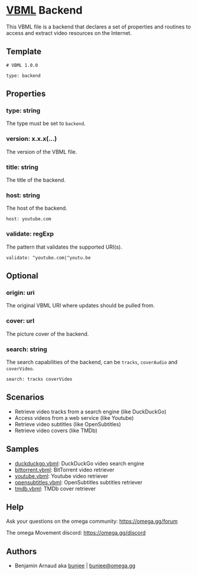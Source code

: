 # [VBML](../README.md) Backend

This VBML file is a backend that declares a set of properties and routines to access and extract
video resources on the Internet.

## Template

```
# VBML 1.0.0

type: backend
```

## Properties

### type: string

The type must be set to `backend`.

### version: x.x.x(...)

The version of the VBML file.

### title: string

The title of the backend.

### host: string

The host of the backend.
```
host: youtube.com
```

### validate: regExp

The pattern that validates the supported URI(s).
```
validate: ^youtube.com|^youtu.be
```

## Optional

### origin: uri

The original VBML URI where updates should be pulled from.

### cover: url

The picture cover of the backend.

### search: string

The search capabilities of the backend, can be `tracks`, `coverAudio` and `coverVideo`.
```
search: tracks coverVideo
```

## Scenarios

- Retrieve video tracks from a search engine (like DuckDuckGo)
- Access videos from a web service (like Youtube)
- Retrieve video subtitles (like OpenSubtitles)
- Retrieve video covers (like TMDb)

## Samples

- [duckduckgo.vbml](https://github.com/omega-gg/backend/blob/master/duckduckgo.vbml): DuckDuckGo video search engine
- [bittorrent.vbml](https://github.com/omega-gg/backend/blob/master/bittorrent.vbml): BitTorrent video retriever
- [youtube.vbml](https://github.com/omega-gg/backend/blob/master/youtube.vbml): Youtube video retriever
- [opensubtitles.vbml](https://github.com/omega-gg/backend/blob/master/opensubtitles.vbml): OpenSubtitles subtitles retriever
- [tmdb.vbml](https://github.com/omega-gg/backend/blob/master/tmdb.vbml): TMDb cover retriever

## Help

Ask your questions on the omega community: https://omega.gg/forum

The omega Movement discord: https://omega.gg/discord

## Authors

- Benjamin Arnaud aka [bunjee](https://bunjee.me) | <bunjee@omega.gg>
